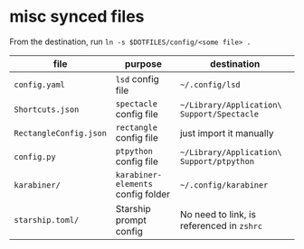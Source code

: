 # misc synced files

From the destination, run `ln -s $DOTFILES/config/<some file> .`

| file                   | purpose                            | destination                                |
| ---------------------- | ---------------------------------- | ------------------------------------------ |
| `config.yaml`          | `lsd` config file                  | `~/.config/lsd`                            |
| `Shortcuts.json`       | `spectacle` config file            | `~/Library/Application\ Support/Spectacle` |
| `RectangleConfig.json` | `rectangle` config file            | just import it manually                    |
| `config.py`            | `ptpython` config file             | `~/Library/Application\ Support/ptpython`  |
| `karabiner/`           | `karabiner-elements` config folder | `~/.config/karabiner`                      |
| `starship.toml/`       | Starship prompt config             | No need to link, is referenced in `zshrc`  |
